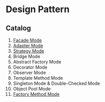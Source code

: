 # Design Pattern

## Catalog
 1. [Facade Mode](https://github.com/SingleCheng/DesignPattern/tree/feature-facade-mode/samples/FacadeMode)
 2. [Adapter Mode](https://github.com/SingleCheng/DesignPattern/tree/master/samples/FacadeMode)
 3. [Strategy Mode](https://github.com/SingleCheng/DesignPattern/tree/master/samples/StrategyMode)
 4. Bridge Mode
 5. Abstract Factory Mode
 6. Decorator Mode
 7. Observer Mode
 8. Template Method Mode
 9. Singleton Mode & Double-Checked Mode
 10. Object Pool Mode
 11. [Factory Method Mode](https://github.com/SingleCheng/DesignPattern/tree/master/samples/FactoryMethodMode)